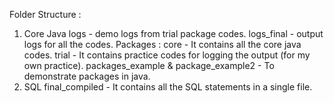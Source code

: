 Folder Structure : 

1. Core Java
logs - demo logs from trial package codes.
logs_final - output logs for all the codes.
Packages : core - It contains all the core java codes.
           trial - It contains practice codes for logging the output (for my own practice).
           packages_example & package_example2 - To demonstrate packages in java.
2. SQL 
final_compiled - It contains all the SQL statements in a single file.
